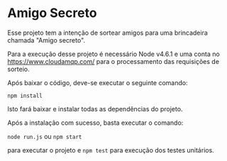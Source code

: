 # Amigo Secreto

Esse projeto tem a intenção de sortear amigos para uma brincadeira chamada "Amigo secreto". 

Para a execução desse projeto é necessário Node v4.6.1 e uma conta no https://www.cloudamqp.com/ para o processamento
das requisições de sorteio.  

Após baixar o código, deve-se executar o seguinte comando: 

`npm install` 


Isto fará baixar e instalar todas as dependências do projeto. 

Após a instalação com sucesso, basta executar o comando: 

`node run.js` ou `npm start` 

para executar o projeto e  `npm test` para execução dos testes unitários. 

